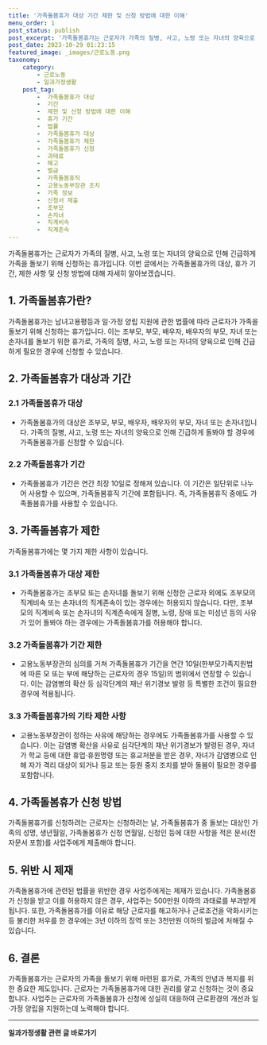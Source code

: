 ```yaml
---
title: '가족돌봄휴가 대상 기간 제한 및 신청 방법에 대한 이해'
menu_order: 1
post_status: publish
post_excerpt: '가족돌봄휴가는 근로자가 가족의 질병, 사고, 노령 또는 자녀의 양육으로 인해 긴급하게 가족을 돌보기 위해 신청하는 휴가입니다. 이번 글에서는 가족돌봄휴가의 대상, 휴가 기간, 제한 사항 및 신청 방법에 대해 자세히 알아보겠습니다.'
post_date: 2023-10-29 01:23:15
featured_image: _images/근로노동.png
taxonomy:
    category:
        - 근로노동
        - 일과가정생활
    post_tag:
        -  가족돌봄휴가 대상
        -  기간
        -  제한 및 신청 방법에 대한 이해
        -  휴가 기간
        -  법률
        -  가족돌봄휴가 대상
        -  가족돌봄휴가 제한
        -  가족돌봄휴가 신청
        -  과태료
        -  해고
        -  벌금
        -  가족돌봄휴직
        -  고용노동부장관 조치
        -  가족 정보
        -  신청서 제출
        -  조부모
        -  손자녀
        -  직계비속
        -  직계존속
---
```



가족돌봄휴가는 근로자가 가족의 질병, 사고, 노령 또는 자녀의 양육으로 인해 긴급하게 가족을 돌보기 위해 신청하는 휴가입니다. 이번 글에서는 가족돌봄휴가의 대상, 휴가 기간, 제한 사항 및 신청 방법에 대해 자세히 알아보겠습니다.

## 1. 가족돌봄휴가란?

가족돌봄휴가는 남녀고용평등과 일·가정 양립 지원에 관한 법률에 따라 근로자가 가족을 돌보기 위해 신청하는 휴가입니다. 이는 조부모, 부모, 배우자, 배우자의 부모, 자녀 또는 손자녀를 돌보기 위한 휴가로, 가족의 질병, 사고, 노령 또는 자녀의 양육으로 인해 긴급하게 필요한 경우에 신청할 수 있습니다.

## 2. 가족돌봄휴가 대상과 기간

### 2.1 가족돌봄휴가 대상
- 가족돌봄휴가의 대상은 조부모, 부모, 배우자, 배우자의 부모, 자녀 또는 손자녀입니다. 가족의 질병, 사고, 노령 또는 자녀의 양육으로 인해 긴급하게 돌봐야 할 경우에 가족돌봄휴가를 신청할 수 있습니다.

### 2.2 가족돌봄휴가 기간
- 가족돌봄휴가 기간은 연간 최장 10일로 정해져 있습니다. 이 기간은 일단위로 나누어 사용할 수 있으며, 가족돌봄휴직 기간에 포함됩니다. 즉, 가족돌봄휴직 중에도 가족돌봄휴가를 사용할 수 있습니다.

## 3. 가족돌봄휴가 제한

가족돌봄휴가에는 몇 가지 제한 사항이 있습니다.

### 3.1 가족돌봄휴가 대상 제한
- 가족돌봄휴가는 조부모 또는 손자녀를 돌보기 위해 신청한 근로자 외에도 조부모의 직계비속 또는 손자녀의 직계존속이 있는 경우에는 허용되지 않습니다. 다만, 조부모의 직계비속 또는 손자녀의 직계존속에게 질병, 노령, 장애 또는 미성년 등의 사유가 있어 돌봐야 하는 경우에는 가족돌봄휴가를 허용해야 합니다.

### 3.2 가족돌봄휴가 기간 제한
- 고용노동부장관의 심의를 거쳐 가족돌봄휴가 기간을 연간 10일(한부모가족지원법에 따른 모 또는 부에 해당하는 근로자의 경우 15일)의 범위에서 연장할 수 있습니다. 이는 감염병의 확산 등 심각단계의 재난 위기경보 발령 등 특별한 조건이 필요한 경우에 적용됩니다.

### 3.3 가족돌봄휴가의 기타 제한 사항
- 고용노동부장관이 정하는 사유에 해당하는 경우에도 가족돌봄휴가를 사용할 수 있습니다. 이는 감염병 확산을 사유로 심각단계의 재난 위기경보가 발령된 경우, 자녀가 학교 등에 대한 휴업·휴원명령 또는 휴교처분을 받은 경우, 자녀가 감염병으로 인해 자가 격리 대상이 되거나 등교 또는 등원 중지 조치를 받아 돌봄이 필요한 경우를 포함합니다.

## 4. 가족돌봄휴가 신청 방법

가족돌봄휴가를 신청하려는 근로자는 신청하려는 날, 가족돌봄휴가 중 돌보는 대상인 가족의 성명, 생년월일, 가족돌봄휴가 신청 연월일, 신청인 등에 대한 사항을 적은 문서(전자문서 포함)를 사업주에게 제출해야 합니다.

## 5. 위반 시 제재

가족돌봄휴가에 관련된 법률을 위반한 경우 사업주에게는 제재가 있습니다. 가족돌봄휴가 신청을 받고 이를 허용하지 않은 경우, 사업주는 500만원 이하의 과태료를 부과받게 됩니다. 또한, 가족돌봄휴가를 이유로 해당 근로자를 해고하거나 근로조건을 악화시키는 등 불리한 처우를 한 경우에는 3년 이하의 징역 또는 3천만원 이하의 벌금에 처해질 수 있습니다.

## 6. 결론

가족돌봄휴가는 근로자의 가족을 돌보기 위해 마련된 휴가로, 가족의 안녕과 복지를 위한 중요한 제도입니다. 근로자는 가족돌봄휴가에 대한 권리를 알고 신청하는 것이 중요합니다. 사업주는 근로자의 가족돌봄휴가 신청에 성실히 대응하여 근로환경의 개선과 일·가정 양립을 지원하는데 노력해야 합니다.
<!-- wp:separator -->
<hr class="wp-block-separator has-alpha-channel-opacity"/>
<!-- /wp:separator -->

<!-- wp:group {"backgroundColor":"base","layout":{"type":"constrained"}} -->
<div class="wp-block-group has-base-background-color has-background"><!-- wp:paragraph {"align":"center","fontSize":"medium"} -->
<p class="has-text-align-center has-large-font-size"><strong>일과가정생활 관련 글 바로가기</strong></p>
<!-- /wp:paragraph -->


<!-- wp:latest-posts
{"categories":[{"id":10918,"count":19,"description":"","link":"https://uknowlaw.com/category/%ec%9d%bc%ea%b3%bc%ea%b0%80%ec%a0%95%ec%83%9d%ed%99%9c/","name":"일과가정생활","slug":"일과가정생활","taxonomy":"category","parent":0,"meta":[],"_links":{"self":[{"href":"https://uknowlaw.com/wp-json/wp/v2/categories/10918"}],"collection":[{"href":"https://uknowlaw.com/wp-json/wp/v2/categories"}],"about":[{"href":"https://uknowlaw.com/wp-json/wp/v2/taxonomies/category"}],"wp:post_type":[{"href":"https://uknowlaw.com/wp-json/wp/v2/posts?categories=10918"}],"curies":[{"name":"wp","href":"https://api.w.org/{rel}","templated":true}]}}],"postsToShow":100,"excerptLength":28,"postLayout":"grid","columns":2,"featuredImageAlign":"left","featuredImageSizeSlug":"large","fontSize":"small"} /--></div>
<!-- /wp:group -->